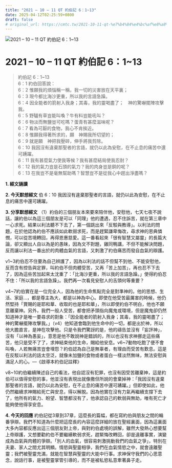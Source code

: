 ```yaml
---
title: "2021 – 10 – 11 QT 約伯記 6：1~13"
date: 2025-04-12T02:25:59+0800
draft: false
# original_url: https://cmtc.tw/2021-10-11-qt-%e7%b4%84%e4%bc%af%e8%a8%98-6%ef%bc%9a113
---
```


![2021 – 10 – 11 QT 約伯記 6：1\~13](/images/qt.jpg   "2021 – 10 – 11 QT 約伯記 6：1\~13")

# 2021 – 10 – 11 QT 約伯記 6：1\~13

> 約伯記 6：1\~13  
> 6：1 約伯回答說：  
> 6：2 惟願我的煩惱稱一稱，我一切的災害放在天平裏；  
> 6：3 現今都比海沙更重，所以我的言語急躁。  
> 6：4 因全能者的箭射入我身；其毒，我的靈喝盡了；　神的驚嚇擺陣攻擊我。  
> 6：5 野驢有草豈能叫喚？牛有料豈能吼叫？  
> 6：6 物淡而無鹽豈可吃嗎？蛋青有甚麼滋味呢？  
> 6：7 看為可厭的食物，我心不肯挨近。  
> 6：8 惟願我得著所求的，願　神賜我所切望的；  
> 6：9 就是願　神把我壓碎，伸手將我剪除。  
> 6：10 我因沒有違棄那聖者的言語，就仍以此為安慰，在不止息的痛苦中還可踴躍。  
> 6：11 我有甚麼氣力使我等候？我有甚麼結局使我忍耐？  
> 6：12 我的氣力豈是石頭的氣力？我的肉身豈是銅的呢？  
> 6：13 在我豈不是毫無幫助嗎？智慧豈不是從我心中趕出淨盡嗎？

**1. 經文誦讀**

**2.  今天默想經文**
伯 6：10 我因沒有違棄那聖者的言語，就仍以此為安慰，在不止息的痛苦中還可踴躍。

**3. 分享默想經文**
（1）約伯的三個朋友本來要來陪伴他，安慰他，七天七夜不說話，讓約伯以為這三個朋友是可以「同理」他的遭遇，忍不住訴苦，就在第三章中一心求死。結果以利法聽不下去了，第一個跳出來「反駁與教導」。以利法的問題，在於他認為約伯不應該如此軟弱求死，而是趕緊謙卑悔改，尋求神的恩典憐憫，可以從苦境轉回，再得恩惠慈愛。這一番看起來「很有智慧又屬靈」的長篇大論，卻又顯出人自以為是的愚昧，因為文不對題，雞同鴨講，不但不能解決問題，反而讓以利法一番出於的肉體血氣的言語，又刺激了約伯痛苦而發自血氣的辯護。

v1\~3約伯忍不住要為自己辨護了，因為以利法的話不但幫不到他、不能安慰他，反而含有控告與定罪，叫約伯不但肉體受苦，又再「苦上加苦」，再也忍不下去了，因為這些苦加起來太沈重了：「比海沙更重，所以我的言語急躁。」使得約伯忍不住：「所以我的言語急躁」。我們再一次看見安慰人的舌頭何等重要？

v4\~7約伯實在是一位完全人，因為他的生命焦點完全是對準神的。他的思想、生活、家庭…，都是尊主為大，都是以神為中心。即使在他受苦最厲害的時候，他仍然堅持「賞賜的是耶和華、收取的也是耶和華」，所以即使約伯不明白，他也不願意離棄神。另外，我們一般人受苦，都會把矛頭指向魔鬼或環境，但是魔鬼卻仍然知道神才是唯一要尋求的對象：「因全能者的箭射入我身；其毒，我的靈喝盡了；　神的驚嚇擺陣攻擊我。」（v4）他知道會臨到他生命中的一切，都是出於神，所以他大膽直言，是神在攻擊他。只是令我們驚訝的是，他的禱告並沒有「妄評神」，沒有「以神為愚妄」，意思是他不敢說神是錯誤的，所以也沒有求神挪走這些痛苦，他只是受不了了，求神結束他的生命，賜給他安息。v6\~7動物吃飽了便不會叫喚，人若無痛苦豈會埋怨？約伯認為自己是無辜者，有理由而受苦有歎息。這是在反駁以利法的話太空泛，就像未加鹽的食物或者蛋白一樣淡然無味，無法安慰與滿足人的心。—《啟導本約伯記註釋》

v8\~10約伯繼續陳述自己的看法，他自認沒有犯罪，也沒有因受苦離棄神，這是約伯可以值得安慰的事，他並沒有表現出就像撒但所說的會棄掉神：「我因沒有違棄那聖者的言語，就仍以此為安慰，在不止息的痛苦中還可踴躍。」但即使如此，他仍然繼續求神賜給死亡與安息，得以解脫。因為他實在沒有力氣再繼續支撐下去了，他所有的氣力、盼望、智慧都沒有了，他承認自己的軟弱與無助，唯有死亡才能夠使他得享安息。

**4. 今天的回應**
約伯記從3章到37章，這麼長的篇幅，都在寫約伯與朋友之間的輪番爭辯。我們不知道為什麼把這麼長的內容這麼詳細的放在聖經裏面，因為這裏面大多內容都反應出這三個朋友對上帝，與對約伯處境的誤解，雖然大發熱心想要幫上帝辯護，又想要勸約伯不要繼續軟弱求死，趕緊悔改轉回，卻是遠離事實，演變成為血氣與肉體的爭辯。「別人的血氣，很容易刺激挑動我們的血氣之爭」，特別在夫妻、家人之間尤其明顯。情慾與聖靈相爭，我們在血氣情慾之中，就會遠離聖靈；我們被聖靈充滿，就能在智慧與聖靈的大能中行事。求神保守我們的心思意念，說話行事，是被聖靈掌管引導的，而不是被私慾私意牽著鼻子走。
